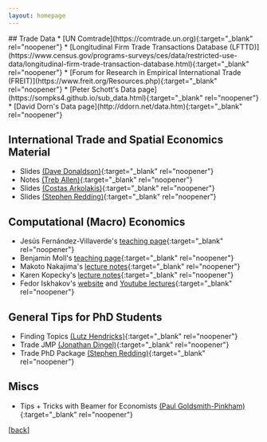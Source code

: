 ```yaml
---
layout: homepage
---
```

<div class="blank-div"></div>
## Trade Data
* [UN Comtrade](https://comtrade.un.org){:target="_blank" rel="noopener"}
* [Longitudinal Firm Trade Transactions Database (LFTTD)](https://www.census.gov/programs-surveys/ces/data/restricted-use-data/longitudinal-firm-trade-transaction-database.html){:target="_blank" rel="noopener"}
* [Forum for Research in Empirical International Trade (FREIT)](https://www.freit.org/Resources.php){:target="_blank" rel="noopener"}
* [Peter Schott's Data page](https://sompks4.github.io/sub_data.html){:target="_blank" rel="noopener"}
* [David Dorn's Data page](http://ddorn.net/data.htm){:target="_blank" rel="noopener"}

## International Trade and Spatial Economics Material
* Slides [(Dave Donaldson)](https://dave-donaldson.com/teaching){:target="_blank" rel="noopener"}
* Notes [(Treb Allen)](https://sites.google.com/site/treballen/graduate-trade){:target="_blank" rel="noopener"}
* Slides [(Costas Arkolakis)](https://arkolakis.com/teaching){:target="_blank" rel="noopener"}
* Slides [(Stephen Redding)](http://www.princeton.edu/~reddings/spatialeconomics.htm){:target="_blank" rel="noopener"}

## Computational (Macro) Economics
* Jesús Fernández-Villaverde's [teaching page](https://www.sas.upenn.edu/~jesusfv/teaching.html){:target="_blank" rel="noopener"} 
* Benjamin Moll's [teaching page](https://benjaminmoll.com/lectures/){:target="_blank" rel="noopener"} 
* Makoto Nakajima's [lecture notes](https://makotonakajima.github.io/comp/){:target="_blank" rel="noopener"} 
* Karen Kopecky's [lecture notes](http://www.karenkopecky.net/Teaching/eco613614){:target="_blank" rel="noopener"}
* Fedor Iskhakov's [website](https://fedor.iskh.me/teaching) and [Youtube lectures](https://www.youtube.com/channel/UCHdkeCMms2wYqwDKHgHIsIA){:target="_blank" rel="noopener"}

## General Tips for PhD Students
* Finding Topics [(Lutz Hendricks)](https://lhendricks.org/graduate/dissertation_tips.html){:target="_blank" rel="noopener"}
* Trade JMP [(Jonathan Dingel)](https://tradediversion.net/tag/jmp/){:target="_blank" rel="noopener"}
* Trade PhD Package [(Stephen Redding)](http://www.princeton.edu/~reddings/TradePhd.htm){:target="_blank" rel="noopener"}

## Miscs
* Tips + Tricks with Beamer for Economists [(Paul Goldsmith-Pinkham)](https://paulgp.github.io/beamer_tips.pdf){:target="_blank" rel="noopener"}


[[back](./)]
